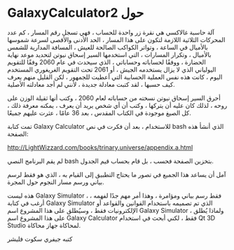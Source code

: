 # GalaxyCalculator2 حول

آلة حاسبة غالاكسي هي نقرة زر واحدة للحساب ، فهي تسجل رقم المسار ،
كم عدد المحركات الثلاثية اللازمة لتكون على هذا المسار ،
الحد الأدنى والأقصى لسرعة شموسها بالأميال في الساعة ، وتواتر الكواكب الصالحة للعيش ،
المسافة المدارية للشمس بالأميال ، وتكرار المسارات ،
التي استخدمها السير إسحاق نيوتن لتحديد موعد نهاية الحضارة ،
ووفقًا لحساباته وحساباتي ،
الذي سيحدث في عام 2060 وفقًا للتقويم اليولياني الذي لا يزال يستخدمه الجيش ،
أو 2061 تحت التقويم الغريغوري المستخدم اليوم ،
كانت هذه نفس العملية الحسابية التي أعطيت للجمهور ، لكن القليل منهم يعرف كيف حسبها ،
لقد كتبت معادلة جديدة ، لأنني لم أجد معادلته الأصلية.

أحرق السير إسحاق نيوتن نسخته من حساباته لعام 2060 ، وكتب أنها ثقيلة الوزن على روحه ،
لذلك كان عليه أن يتركها ،
وكتب أن أي شخص يريد أن يعرف ، يمكنه معرفة ذلك ، كل الصيغ موجودة في الكتاب المقدس ،
بعد 36 عامًا ، عثرت عليهم جميعًا.

تمت كتابة Galaxy Calculator للاستخدام ، بعد أن فكرت في نص bash الذي أنشأ هذه الصفحة:

http://LightWizzard.com/books/trinary.universe/appendix.a.html

لم يقم البرنامج النصي bash بتخزين الصفحة فحسب ، بل قام بحساب قيم الجدول.

آمل أن يساعد هذا الجميع في تصور ما يحتاج التطبيق إلى القيام به ،
الذي هو فقط لرسم بياني ورسم مسار النجوم حول المجرة.

هذه ليست Galaxy Simulator ، فقط رسم بياني ومؤامرة ، وهذا أمر مهم جدًا لفهمه ،
أرغب في كتابة Galaxy Simulator الذي تم تصميمه باستخدام القوانين والقواعد أو الإلكترونيات فقط ،
وسيُطلق على هذا المشروع اسم Galaxy Simulator ، ولماذا يُطلق على هذا المشروع اسم Galaxy Calculator فقط ،
لكني أبحث في استخدام Qt 3D Studio لمحاكاة جهاز محاكاة.


كتبه جيفري سكوت فليشر